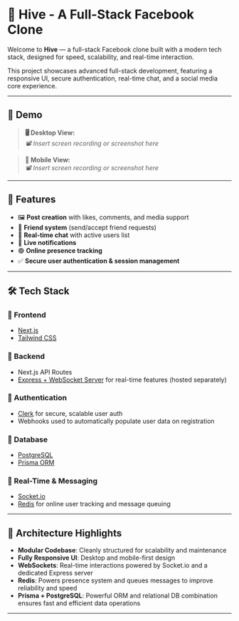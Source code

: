 # 🐝 Hive - A Full-Stack Facebook Clone

Welcome to **Hive** — a full-stack Facebook clone built with a modern tech stack, designed for speed, scalability, and real-time interaction.

This project showcases advanced full-stack development, featuring a responsive UI, secure authentication, real-time chat, and a social media core experience.

---

## 📸 Demo

> **🖥️ Desktop View:**  
> _📽️ Insert screen recording or screenshot here_

> **📱 Mobile View:**  
> _📽️ Insert screen recording or screenshot here_

---

## 🚀 Features

- 🖼️ **Post creation** with likes, comments, and media support  
- 👥 **Friend system** (send/accept friend requests)  
- 💬 **Real-time chat** with active users list  
- 🔔 **Live notifications**  
- 🟢 **Online presence tracking**  
- ✅ **Secure user authentication & session management**

---

## 🛠️ Tech Stack

### 🔹 Frontend
- [Next.js](https://nextjs.org/)
- [Tailwind CSS](https://tailwindcss.com/)

### 🔹 Backend
- Next.js API Routes
- [Express + WebSocket Server](https://expressjs.com/) for real-time features (hosted separately)

### 🔹 Authentication
- [Clerk](https://clerk.dev/) for secure, scalable user auth
- Webhooks used to automatically populate user data on registration

### 🔹 Database
- [PostgreSQL](https://www.postgresql.org/)
- [Prisma ORM](https://www.prisma.io/)

### 🔹 Real-Time & Messaging
- [Socket.io](https://socket.io/)
- [Redis](https://redis.io/) for online user tracking and message queuing

---

## 🧠 Architecture Highlights

- **Modular Codebase**: Cleanly structured for scalability and maintenance  
- **Fully Responsive UI**: Desktop and mobile-first design  
- **WebSockets**: Real-time interactions powered by Socket.io and a dedicated Express server  
- **Redis**: Powers presence system and queues messages to improve reliability and speed  
- **Prisma + PostgreSQL**: Powerful ORM and relational DB combination ensures fast and efficient data operations  

---



